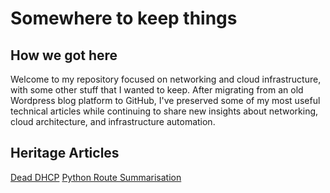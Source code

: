 # Somewhere to keep things

## How we got here
Welcome to my repository focused on networking and cloud infrastructure, with some other stuff that I wanted to keep. After migrating from an old Wordpress blog platform to GitHub, I've preserved some of my most useful technical articles while continuing to share new insights about networking, cloud architecture, and infrastructure automation.

## Heritage Articles


[Dead DHCP](dead-dhcp.md)
[Python Route Summarisation](python-route-summarisation.md)